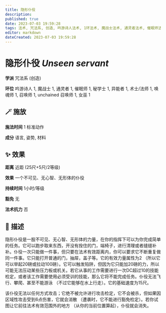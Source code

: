 ```yaml
---
title: 隐形仆役
description: 
published: true
date: 2023-07-03 19:59:28
tags: 法术, 咒法系, 创造, 吟游诗人法术, 1环法术, 魔战士法术, 通灵者法术, 催眠师法术, 秘学士法术, 异能者法术, 术士/法师法术, 唤魂师法术, 召唤师法术, unchained 召唤师法术, 女巫法术
editor: markdown
dateCreated: 2023-07-03 19:59:28
---
```


# **隐形仆役** *Unseen servant*

**学派** 咒法系 (创造) 

**环位** 吟游诗人 1, 魔战士 1, 通灵者 1, 催眠师 1, 秘学士 1, 异能者 1, 术士/法师 1, 唤魂师 1, 召唤师 1, unchained 召唤师 1, 女巫 1

## 🪄 施放

**施法时间** 1 标准动作

**成分** 语言, 姿势, 材料

## ✨ 效果  

**距离** 近距 (25尺+5尺/2等级) 

**效果** 一个不可见、无心智、无形体的仆役 

**持续时间** 1小时/等级 

**豁免** 无

**法术抗力** 否

## 📖 描述

隐形仆役是一股不可见、无心智、无形体的力量，在你的指挥下可以为你完成简单的任务。它可以跑步取来东西，开没有拴住的门，端椅子，进行清理或者缝缝补补。仆役一次只能做一件事，但只要在法术有效距离内，你可以要求它不断重复做同一件事。它只能打开普通的门，抽屉，盖子等。它的有效力量属性为2 （所以它可以举起20磅或拉动100磅）。它可以触发陷阱，但因为它只能加20磅的力，所以可能无法压动某些压力板或机关。若它从事的工作需要进行一次DC超过10的技能检定，或者该工作需要使用必须受训的技能，那么它将不能完成任务。仆役无法飞行、攀爬、甚至不能游泳 （不过它能够在水上行走）。它的基础速度为15尺。

该仆役无法以任何方式攻击；它绝不被允许进行攻击检定，它不会被杀，但如果因区域性攻击受到6点伤害，它就会消散 （遭袭时，它不能进行豁免检定）。若你试图让它前往法术有效范围外的地方 （从你的当前位置算起），仆役就会消失。
    